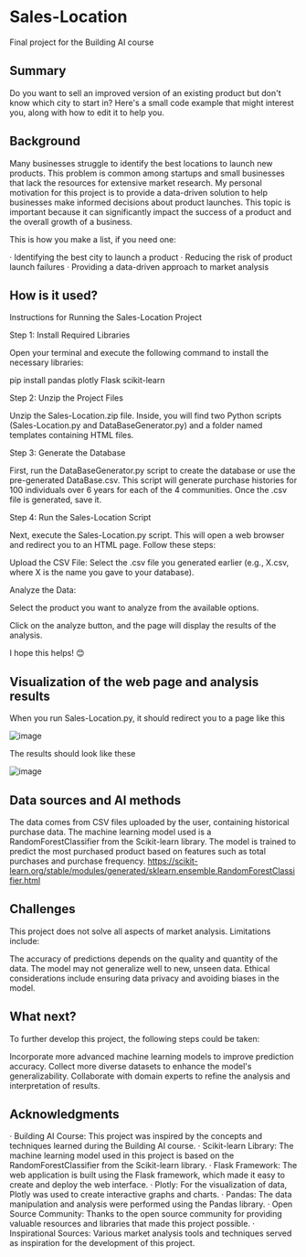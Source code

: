 # Sales-Location

Final project for the Building AI course

## Summary

Do you want to sell an improved version of an existing product but don't know which city to start in? Here's a small code example that might interest you, along with how to edit it to help you.

## Background

Many businesses struggle to identify the best locations to launch new products. This problem is common among startups and small businesses that lack the resources for extensive market research. My personal motivation for this project is to provide a data-driven solution to help businesses make informed decisions about product launches. This topic is important because it can significantly impact the success of a product and the overall growth of a business.

This is how you make a list, if you need one:

· Identifying the best city to launch a product
· Reducing the risk of product launch failures
· Providing a data-driven approach to market analysis


## How is it used?

Instructions for Running the Sales-Location Project

Step 1: Install Required Libraries

Open your terminal and execute the following command to install the necessary libraries:

pip install pandas plotly Flask scikit-learn

Step 2: Unzip the Project Files

Unzip the Sales-Location.zip file. Inside, you will find two Python scripts (Sales-Location.py and DataBaseGenerator.py) and a folder named templates containing HTML files.

Step 3: Generate the Database

First, run the DataBaseGenerator.py script to create the database or use the pre-generated DataBase.csv. This script will generate purchase histories for 100 individuals over 6 years for each of the 4 communities. Once the .csv file is generated, save it.

Step 4: Run the Sales-Location Script

Next, execute the Sales-Location.py script. This will open a web browser and redirect you to an HTML page. Follow these steps:

Upload the CSV File: Select the .csv file you generated earlier (e.g., X.csv, where X is the name you gave to your database).

Analyze the Data:

Select the product you want to analyze from the available options.

Click on the analyze button, and the page will display the results of the analysis.

I hope this helps! 😊

## Visualization of the web page and analysis results

When you run Sales-Location.py, it should redirect you to a page like this


![image](https://github.com/user-attachments/assets/6aef7942-48b8-4b11-a70d-e754d392d898)


The results should look like these


![image](https://github.com/user-attachments/assets/7b0519eb-1fef-4985-9bd6-5a699d6a2684)


## Data sources and AI methods
The data comes from CSV files uploaded by the user, containing historical purchase data. The machine learning model used is a RandomForestClassifier from the Scikit-learn library. The model is trained to predict the most purchased product based on features such as total purchases and purchase frequency.
https://scikit-learn.org/stable/modules/generated/sklearn.ensemble.RandomForestClassifier.html


## Challenges

This project does not solve all aspects of market analysis. Limitations include:

The accuracy of predictions depends on the quality and quantity of the data.
The model may not generalize well to new, unseen data.
Ethical considerations include ensuring data privacy and avoiding biases in the model.

## What next?

To further develop this project, the following steps could be taken:

Incorporate more advanced machine learning models to improve prediction accuracy.
Collect more diverse datasets to enhance the model's generalizability.
Collaborate with domain experts to refine the analysis and interpretation of results.

## Acknowledgments

· Building AI Course: This project was inspired by the concepts and techniques learned during the Building AI course.
· Scikit-learn Library: The machine learning model used in this project is based on the RandomForestClassifier from the Scikit-learn library.
· Flask Framework: The web application is built using the Flask framework, which made it easy to create and deploy the web interface.
· Plotly: For the visualization of data, Plotly was used to create interactive graphs and charts.
· Pandas: The data manipulation and analysis were performed using the Pandas library.
· Open Source Community: Thanks to the open source community for providing valuable resources and libraries that made this project possible.
· Inspirational Sources: Various market analysis tools and techniques served as inspiration for the development of this project.
